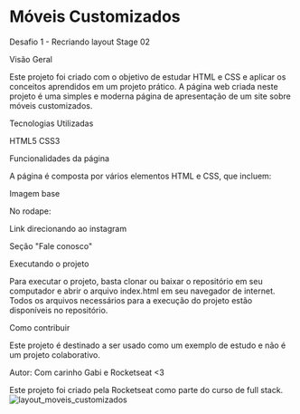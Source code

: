 # Móveis Customizados

Desafio 1 - Recriando layout Stage 02

Visão Geral

Este projeto foi criado com o objetivo de estudar HTML e CSS e aplicar os conceitos aprendidos em um projeto prático. 
A página web criada neste projeto é uma simples e moderna página de apresentação de um site sobre móveis customizados.

Tecnologias Utilizadas

HTML5 CSS3

Funcionalidades da página

A página é composta por vários elementos HTML e CSS, que incluem: 

Imagem base 

No rodape:

Link direcionando ao instagram

Seção "Fale conosco" 


Executando o projeto

Para executar o projeto, basta clonar ou baixar o repositório em seu computador e abrir o arquivo index.html em seu navegador de internet. 
Todos os arquivos necessários para a execução do projeto estão disponíveis no repositório.

Como contribuir

Este projeto é destinado a ser usado como um exemplo de estudo e não é um projeto colaborativo.

Autor:  Com carinho Gabi e Rocketseat <3

Este projeto foi criado pela Rocketseat como parte do curso de full stack.
![layout_moveis_customizados](https://user-images.githubusercontent.com/82898190/219172917-f600e9b8-8446-412c-a9fe-94e82cb38934.png)
